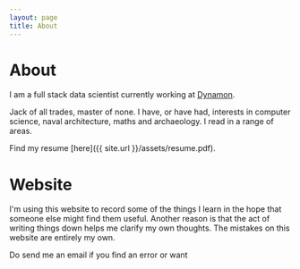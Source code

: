 ```yaml
---
layout: page
title: About
---
```


# About

I am a full stack data scientist currently working at [Dynamon](https://dynamon.co.uk/). 

Jack of all trades, master of none. I have, or have had, interests in computer science, naval architecture, maths and archaeology. I read in a range of areas.

Find my resume [here]({{ site.url }}/assets/resume.pdf).

# Website

I'm using this website to record some of the things I learn in the hope that someone else might find them useful. Another reason is that the act of writing things down helps me clarify my own thoughts. The mistakes on this website are entirely my own.

Do send me an email if you find an error or want 